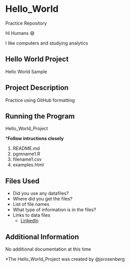# Hello_World
Practice Repository

Hi Humans :smile:

I like computers and studying analytics

## Hello World Project 
Hello World Sample

## Project Description
Practice using GitHub formatting

## Running the Program
Hello_World_Project

***Follow intructions closely**

1. README.md
2. pgmname1.R
3. filename1.csv
4. examples.html

## Files Used
- Did you use any datafiles?
- Where did you get the files?
- List of file names
- What type of information is in the files?
- Links to data files
  - [Linkedln](https://www.linkedin.com/in/jacob-rosenberg-033745142/)

## Additional Information
No additional documentation at this time

*The Hello_World_Project was created by @jsrosenberg

